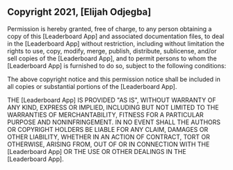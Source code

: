 ## Copyright 2021, [Elijah Odjegba]


Permission is hereby granted, free of charge, to any person obtaining a copy of this [Leaderboard App] and associated documentation files, to deal in the [Leaderboard App] without restriction, including without limitation the rights to use, copy, modify, merge, publish, distribute, sublicense, and/or sell copies of the [Leaderboard App], and to permit persons to whom the [Leaderboard App] is furnished to do so, subject to the following conditions:

The above copyright notice and this permission notice shall be included in all copies or substantial portions of the [Leaderboard App].

THE [Leaderboard App] IS PROVIDED "AS IS", WITHOUT WARRANTY OF ANY KIND, EXPRESS OR IMPLIED, INCLUDING BUT NOT LIMITED TO THE WARRANTIES OF MERCHANTABILITY, FITNESS FOR A PARTICULAR PURPOSE AND NONINFRINGEMENT. IN NO EVENT SHALL THE AUTHORS OR COPYRIGHT HOLDERS BE LIABLE FOR ANY CLAIM, DAMAGES OR OTHER LIABILITY, WHETHER IN AN ACTION OF CONTRACT, TORT OR OTHERWISE, ARISING FROM, OUT OF OR IN CONNECTION WITH THE [Leaderboard App] OR THE USE OR OTHER DEALINGS IN THE [Leaderboard App].
